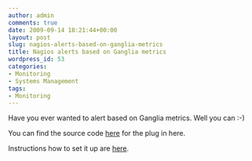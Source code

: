 ```yaml
---
author: admin
comments: true
date: 2009-09-14 18:21:44+00:00
layout: post
slug: nagios-alerts-based-on-ganglia-metrics
title: Nagios alerts based on Ganglia metrics
wordpress_id: 53
categories:
- Monitoring
- Systems Management
tags:
- Monitoring
---
```


Have you ever wanted to alert based on Ganglia metrics. Well you can :-)

You can find the source code [here](http://vuksan.com/linux/ganglia/check_ganglia_metric.phps) for the plug in here.

Instructions how to set it up are [here](http://vuksan.com/linux/nagios_scripts.html#check_ganglia_metrics).

